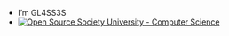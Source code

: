 - I’m GL4SS3S
- [![Open Source Society University - Computer Science](https://img.shields.io/badge/OSSU-computer--science-blue.svg)](https://github.com/ossu/computer-science)
